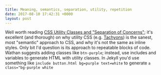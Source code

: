 ```yaml
---
title: Meaning, semantics, separation, utility, repetition
date: 2017-08-10 17:42:31 +0000
layout: post
---
```



Well worth reading [CSS Utility Classes and "Separation of Concerns"](https://adamwathan.me/css-utility-classes-and-separation-of-concerns/); it's excellent (and thorough) on why utility CSS (e.g. [Tachyons](http://tachyons.io)) is the sanest, most "semantic" approach to CSS, and why it's not the same as inline styles. Only bit I'd question is its approach to repeatable blocks of code. Wathan suggests adding classes like `btn-purple`​; instead, use includes and variables to generate HTML with utility classes. In Jekyll you'd use something like `include button.html bg=purple text=white` to generate `a class="bg-purple white`